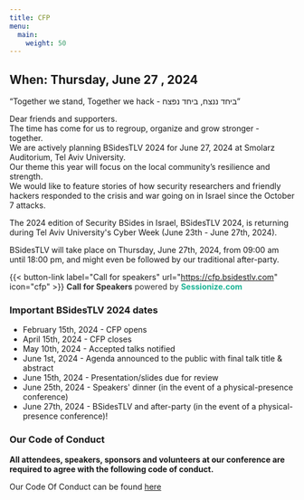 ```yaml
---
title: CFP
menu:
  main:
    weight: 50
---
```


<!-- {{% hero %}}
BSidesTLV 2024 Call for Papers
{{%/ hero %}} -->

## When: Thursday, June 27 , 2024

“Together we stand, Together we hack - ביחד ננצח, ביחד נפצח”

Dear friends and supporters.  
The time has come for us to regroup, organize and grow stronger - together.  
We are actively planning BSidesTLV 2024 for June 27, 2024 at Smolarz Auditorium, Tel Aviv University.  
Our theme this year will focus on the local community’s resilience and strength.  
We would like to feature stories of how security researchers and friendly hackers responded to the crisis and war going on in Israel since the October 7 attacks.

The 2024 edition of Security BSides in Israel, BSidesTLV 2024, is returning during Tel Aviv University's Cyber Week (June 23th - June 27th, 2024).

BSidesTLV will take place on Thursday, June 27th, 2024, from 09:00 am until 18:00 pm, and might even be followed by our traditional after-party.


{{< button-link label="Call for speakers" url="<https://cfp.bsidestlv.com>" icon="cfp" >}}
<a href="https://sessionize.com/" style="color: rgba(0,0,0,.8); text-decoration: none;"><strong>Call for Speakers</strong> powered by <strong style="color: #1AB394;">Sessionize.com</strong></a>

### Important BSidesTLV 2024 dates

- February 15th, 2024 - CFP opens
- April 15th, 2024 - CFP closes
- May 10th, 2024 - Accepted talks notified
- June 1st, 2024 - Agenda announced to the public with final talk title & abstract
- June 15th, 2024 - Presentation/slides due for review
- June 25th, 2024 - Speakers' dinner (in the event of a physical-presence conference)
- June 27th, 2024 - BSidesTLV and after-party (in the event of a physical-presence conference)!


### Our Code of Conduct

**All attendees, speakers, sponsors and volunteers at our conference are required to agree with the following code of conduct.**

Our Code Of Conduct can be found [here][coc-url]

[cyberweek]: https://cyberweek.tau.ac.il/
[coc-url]: /code-of-conduct
